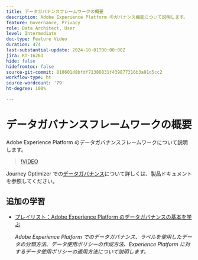 ```yaml
---
title: データガバナンスフレームワークの概要
description: Adobe Experience Platform のガバナンス機能について説明します。
feature: Governance, Privacy
role: Data Architect, User
level: Intermediate
doc-type: Feature Video
duration: 474
last-substantial-update: 2024-10-01T00:00:00Z
jira: KT-16263
hide: false
hidefromtoc: false
source-git-commit: 810601d8bfdf71386831f439877316b3a91d5cc2
workflow-type: ht
source-wordcount: '79'
ht-degree: 100%

---
```



# データガバナンスフレームワークの概要

Adobe Experience Platform のデータガバナンスフレームワークについて説明します。

>[!VIDEO](https://video.tv.adobe.com/v/29708/?learn=on)

Journey Optimizer での[データガバナンス](https://experienceleague.adobe.com/ja/docs/journey-optimizer/using/privacy/action-privacy-restricted)について詳しくは、製品ドキュメントを参照してください。

## 追加の学習

* [プレイリスト：Adobe Experience Platform のデータガバナンスの基本を学ぶ](https://experienceleague.adobe.com/ja/playlists/experience-platform-get-started-with-data-governance)

  *Adobe Experience Platform でのデータガバナンス、ラベルを使用したデータの分類方法、データ使用ポリシーの作成方法、Experience Platform に対するデータ使用ポリシーの適用方法について説明します。*
